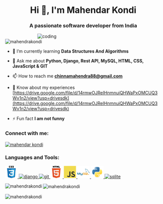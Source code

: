 
<h1 align="center">Hi 👋, I'm Mahendar Kondi</h1>
<h3 align="center">A passionate software developer from India</h3>
<img align="right" alt="coding" width="400" src="https://user-images.githubusercontent.com/55389276/140866485-8fb1c876-9a8f-4d6a-98dc-08c4981eaf70.gif">

<p align="left"> <img src="https://komarev.com/ghpvc/?username=mahendrakondi&label=Profile%20views&color=0e75b6&style=flat" alt="mahendrakondi" /> </p>

- 🌱 I’m currently learning **Data Structures And Algorithms**

- 💬 Ask me about **Python, Django, Rest API, MySQL, HTML, CSS, JavaScript & GIT**

- 📫 How to reach me **chinnamahendra88@gmail.com**

- 📄 Know about my experiences [https://drive.google.com/file/d/14rmwOJReIHnmnuiQHWaPxOMCUQ3Wv1n2/view?usp=drivesdk](https://drive.google.com/file/d/14rmwOJReIHnmnuiQHWaPxOMCUQ3Wv1n2/view?usp=drivesdk)

- ⚡ Fun fact **I am not funny**

<h3 align="left">Connect with me:</h3>
<p align="left">
<a href="https://www.linkedin.com/in/mahendarkondi/" target="blank"><img align="center" src="https://raw.githubusercontent.com/rahuldkjain/github-profile-readme-generator/master/src/images/icons/Social/linked-in-alt.svg" alt="mahendar kondi" height="30" width="40" /></a>
</p>

<h3 align="left">Languages and Tools:</h3>
<p align="left"> <a href="https://www.w3schools.com/css/" target="_blank" rel="noreferrer"> <img src="https://raw.githubusercontent.com/devicons/devicon/master/icons/css3/css3-original-wordmark.svg" alt="css3" width="40" height="40"/> </a> <a href="https://www.djangoproject.com/" target="_blank" rel="noreferrer"> <img src="https://cdn.worldvectorlogo.com/logos/django.svg" alt="django" width="40" height="40"/> </a> <a href="https://git-scm.com/" target="_blank" rel="noreferrer"> <img src="https://www.vectorlogo.zone/logos/git-scm/git-scm-icon.svg" alt="git" width="40" height="40"/> </a> <a href="https://www.w3.org/html/" target="_blank" rel="noreferrer"> <img src="https://raw.githubusercontent.com/devicons/devicon/master/icons/html5/html5-original-wordmark.svg" alt="html5" width="40" height="40"/> </a> <a href="https://developer.mozilla.org/en-US/docs/Web/JavaScript" target="_blank" rel="noreferrer"> <img src="https://raw.githubusercontent.com/devicons/devicon/master/icons/javascript/javascript-original.svg" alt="javascript" width="40" height="40"/> </a> <a href="https://www.mysql.com/" target="_blank" rel="noreferrer"> <img src="https://raw.githubusercontent.com/devicons/devicon/master/icons/mysql/mysql-original-wordmark.svg" alt="mysql" width="40" height="40"/> </a> <a href="https://www.python.org" target="_blank" rel="noreferrer"> <img src="https://raw.githubusercontent.com/devicons/devicon/master/icons/python/python-original.svg" alt="python" width="40" height="40"/> </a> <a href="https://www.sqlite.org/" target="_blank" rel="noreferrer"> <img src="https://www.vectorlogo.zone/logos/sqlite/sqlite-icon.svg" alt="sqlite" width="40" height="40"/> </a> </p>

<p><img align="left" src="https://github-readme-stats.vercel.app/api/top-langs?username=mahendrakondi&show_icons=true&locale=en&layout=compact" alt="mahendrakondi" /></p>

<p>&nbsp;<img align="center" src="https://github-readme-stats.vercel.app/api?username=mahendrakondi&show_icons=true&locale=en" alt="mahendrakondi" /></p>

<p><img align="center" src="https://github-readme-streak-stats.herokuapp.com/?user=mahendrakondi&" alt="mahendrakondi" /></p>
